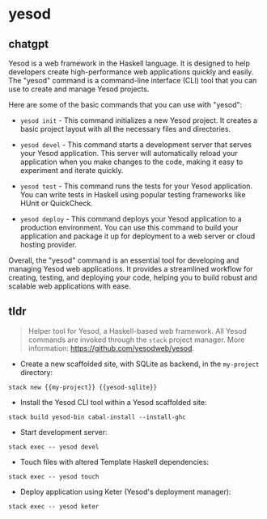 # yesod 
## chatgpt 
Yesod is a web framework in the Haskell language. It is designed to help developers create high-performance web applications quickly and easily. The "yesod" command is a command-line interface (CLI) tool that you can use to create and manage Yesod projects.

Here are some of the basic commands that you can use with "yesod":

- `yesod init` - This command initializes a new Yesod project. It creates a basic project layout with all the necessary files and directories.

- `yesod devel` - This command starts a development server that serves your Yesod application. This server will automatically reload your application when you make changes to the code, making it easy to experiment and iterate quickly.

- `yesod test` - This command runs the tests for your Yesod application. You can write tests in Haskell using popular testing frameworks like HUnit or QuickCheck.

- `yesod deploy` - This command deploys your Yesod application to a production environment. You can use this command to build your application and package it up for deployment to a web server or cloud hosting provider.

Overall, the "yesod" command is an essential tool for developing and managing Yesod web applications. It provides a streamlined workflow for creating, testing, and deploying your code, helping you to build robust and scalable web applications with ease. 

## tldr 
 
> Helper tool for Yesod, a Haskell-based web framework.
> All Yesod commands are invoked through the `stack` project manager.
> More information: <https://github.com/yesodweb/yesod>.

- Create a new scaffolded site, with SQLite as backend, in the `my-project` directory:

`stack new {{my-project}} {{yesod-sqlite}}`

- Install the Yesod CLI tool within a Yesod scaffolded site:

`stack build yesod-bin cabal-install --install-ghc`

- Start development server:

`stack exec -- yesod devel`

- Touch files with altered Template Haskell dependencies:

`stack exec -- yesod touch`

- Deploy application using Keter (Yesod's deployment manager):

`stack exec -- yesod keter`

